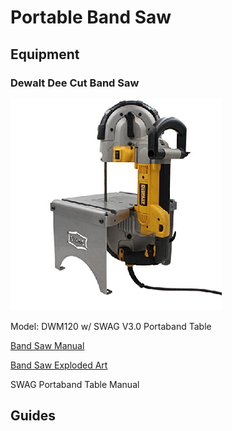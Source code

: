 # Portable Band Saw

## Equipment

### Dewalt Dee Cut Band Saw

![](../.gitbook/assets/image%20%2826%29.png)

Model: DWM120 w/ SWAG V3.0 Portaband Table

[Band Saw Manual](https://drive.google.com/open?id=1Ihap0UOF0uOXvSC-DdnZizz5b82WNS1C)

[Band Saw Exploded Art](https://drive.google.com/open?id=1DHUuXeLhSeoxDz62xqiR8w6lZ0f506xE)

SWAG Portaband Table Manual

## Guides


